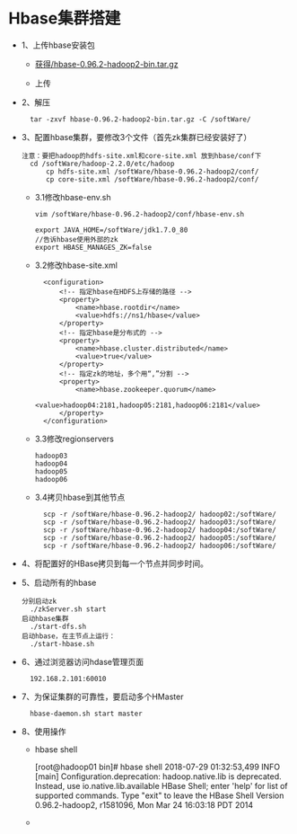 # Hbase集群搭建

* 1、上传hbase安装包

	* [获得/hbase-0.96.2-hadoop2-bin.tar.gz](https://github.com/sunnyandgood/BigData/blob/master/HBase/hbase-0.96.2-hadoop2-bin.tar.gz)
	
	* 上传

* 2、解压

		tar -zxvf hbase-0.96.2-hadoop2-bin.tar.gz -C /softWare/

* 3、配置hbase集群，要修改3个文件（首先zk集群已经安装好了）

	  注意：要把hadoop的hdfs-site.xml和core-site.xml 放到hbase/conf下
	  	cd /softWare/hadoop-2.2.0/etc/hadoop
			cp hdfs-site.xml /softWare/hbase-0.96.2-hadoop2/conf/
			cp core-site.xml /softWare/hbase-0.96.2-hadoop2/conf/
	
	* 3.1修改hbase-env.sh
  
	      vim /softWare/hbase-0.96.2-hadoop2/conf/hbase-env.sh

	      export JAVA_HOME=/softWare/jdk1.7.0_80
	      //告诉hbase使用外部的zk 
	      export HBASE_MANAGES_ZK=false
	
	* 3.2修改hbase-site.xml
	
			<configuration>
				<!-- 指定hbase在HDFS上存储的路径 -->
				<property>
					<name>hbase.rootdir</name>
					<value>hdfs://ns1/hbase</value>
				</property>
				<!-- 指定hbase是分布式的 -->
				<property>
					<name>hbase.cluster.distributed</name>
					<value>true</value>
				</property>
				<!-- 指定zk的地址，多个用“,”分割 -->
				<property>
					<name>hbase.zookeeper.quorum</name>
					<value>hadoop04:2181,hadoop05:2181,hadoop06:2181</value>
				</property>
			</configuration>	
	
	* 3.3修改regionservers
   
	      hadoop03
	      hadoop04
	      hadoop05
	      hadoop06
	
	* 3.4拷贝hbase到其他节点
  
			scp -r /softWare/hbase-0.96.2-hadoop2/ hadoop02:/softWare/
			scp -r /softWare/hbase-0.96.2-hadoop2/ hadoop03:/softWare/
			scp -r /softWare/hbase-0.96.2-hadoop2/ hadoop04:/softWare/
			scp -r /softWare/hbase-0.96.2-hadoop2/ hadoop05:/softWare/
			scp -r /softWare/hbase-0.96.2-hadoop2/ hadoop06:/softWare/
    
* 4、将配置好的HBase拷贝到每一个节点并同步时间。

* 5、启动所有的hbase

      分别启动zk
        ./zkServer.sh start
      启动hbase集群
        ./start-dfs.sh
      启动hbase，在主节点上运行：
        ./start-hbase.sh
        
* 6、通过浏览器访问hdase管理页面

	    192.168.2.101:60010
  
* 7、为保证集群的可靠性，要启动多个HMaster

	    hbase-daemon.sh start master
	
* 8、使用操作

	 * hbase shell
	 
	 	[root@hadoop01 bin]# hbase shell
		2018-07-29 01:32:53,499 INFO  [main] Configuration.deprecation: hadoop.native.lib is deprecated. 
		Instead, use io.native.lib.available
		HBase Shell; enter 'help<RETURN>' for list of supported commands.
		Type "exit<RETURN>" to leave the HBase Shell
		Version 0.96.2-hadoop2, r1581096, Mon Mar 24 16:03:18 PDT 2014
	
	 * 
	
	
	
	
	
	
	
